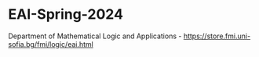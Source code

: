# EAI-Spring-2024

Department of Mathematical Logic and Applications - https://store.fmi.uni-sofia.bg/fmi/logic/eai.html
